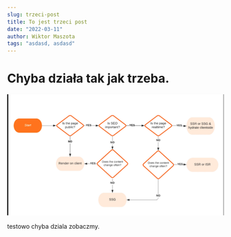 ```yaml
---
slug: trzeci-post
title: To jest trzeci post
date: "2022-03-11"
author: Wiktor Maszota
tags: "asdasd, asdasd"
---
```


# Chyba działa tak jak trzeba.

![](img/next-ssr-or-ssg.png "obrazek")

testowo chyba dziala zobaczmy.

